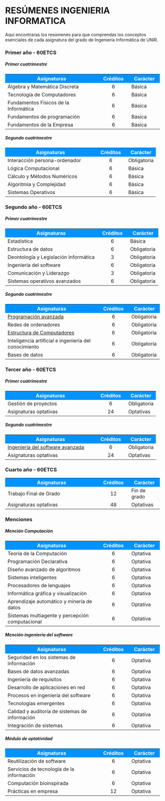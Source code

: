 # RESÚMENES INGENIERIA INFORMATICA

Aquí encontraras los resúmenes para que comprendas los conceptos esenciales de cada asignatura del grado de Ingeniería Informática de UNIR.



### Primer año - 60ETCS

##### Primer cuatrimestre

<table>  
	<tr style="background-color: rgb(0, 147, 255);">
    	<th width="60%" style="color:#FFFFFF">Asignaturas</th>
    	<th width="20%" style="color:#FFFFFF"><center>Créditos<center></th>
    	<th width="20%" style="color:#FFFFFF">Carácter</th>
	</tr>   
    <tr>
        <td>Álgebra y Matemática Discreta</td>
    	<td><center>6<center></td>
        <td>Básica</td>
    </tr>
    <tr>    
        <td>Tecnología de Computadores</td>
		<td><center>6<center></td>
    	<td>Básica</td>
    </tr>    
    <tr>    
        <td>Fundamentos Físicos de la Informática</td>
		<td><center>6<center></td>
    	<td>Básica</td>
    </tr>    
    <tr>    
        <td>Fundamentos de programación</td>
		<td><center>6<center></td>
    	<td>Básica</td>
    </tr>    
    <tr>    
        <td>Fundamentos de la Empresa</td>
		<td><center>6<center></td>
    	<td>Básica</td>
	</tr>
</table> 


##### Segundo cuatrimestre

<table>  
	<tr style="background-color: rgb(0, 147, 255);">
    	<th width="60%" style="color:#FFFFFF">Asignaturas</th>
    	<th width="20%" style="color:#FFFFFF"><center>Créditos<center></th>
    	<th width="20%" style="color:#FFFFFF">Carácter</th>
	</tr>     
    <tr>
        <td>Interacción persona-ordenador</td>
    	<td><center>6<center></td>
        <td>Obligatoria</td>
    </tr>
    <tr>    
        <td>Lógica Computacional</td>
		<td><center>6<center></td>
    	<td>Básica</td>
    </tr>    
    <tr>    
        <td>Cálculo y Métodos Numéricos</td>
		<td><center>6<center></td>
    	<td>Básica</td>
    </tr>    
    <tr>    
        <td>Algoritmia y Complejidad</td>
		<td><center>6<center></td>
    	<td>Básica</td>
    </tr>    
    <tr>    
        <td>Sistemas Operativos</td>
		<td><center>6<center></td>
    	<td>Básica</td>
	</tr>
</table>




### Segundo año - 60ETCS

##### Primer cuatrimestre

<table>  
	<tr style="background-color: rgb(0, 147, 255);">
    	<th width="60%" style="color:#FFFFFF">Asignaturas</th>
    	<th width="20%" style="color:#FFFFFF"><center>Créditos<center></th>
    	<th width="20%" style="color:#FFFFFF">Carácter</th>
	</tr>    
    <tr>
        <td>Estadística</td>
    	<td><center>6<center></td>
        <td>Básica</td>
    </tr>            
    <tr>
        <td>Estructura de datos</td>
    	<td><center>6<center></td>
        <td>Obligatoria</td>
    </tr>
    <tr>    
        <td>Deontología y Legislación Informática</td>
		<td><center>3<center></td>
    	<td>Obligatoria</td>
    </tr>    
    <tr>    
        <td>Ingeniería del software</td>
		<td><center>6<center></td>
    	<td>Obligatoria</td>
    </tr>    
    <tr>    
        <td>Comunicación y Liderazgo</td>
		<td><center>3<center></td>
    	<td>Obligatoria</td>
    </tr>    
    <tr>    
        <td>Sistemas operativos avanzados</td>
		<td><center>6<center></td>
    	<td>Obligatoria</td>
	</tr>
</table>


##### Segundo cuatrimestre

<table>  
	<tr style="background-color: rgb(0, 147, 255);">
    	<th width="60%" style="color:#FFFFFF">Asignaturas</th>
    	<th width="20%" style="color:#FFFFFF"><center>Créditos<center></th>
    	<th width="20%" style="color:#FFFFFF">Carácter</th>
	</tr>        
    <tr>
        <td><a href="2-Curso/Segundo_cuatrimestre/Programacion_avanzada/Indice_programacion_avanzada.html">Programación avanzada</a></td>
    	<td><center>6<center></td>
        <td>Obligatoria</td>
    </tr>
    <tr>    
        <td>Redes de ordenadores</td>
		<td><center>6<center></td>
    	<td>Obligatoria</td>
    </tr>    
    <tr>    
        <td><a href="2-Curso/Segundo_cuatrimestre/Estructura_de_computadores/Indice_estructura_de_Computadores.html">Estructura de Computadores</a></td>
		<td><center>6<center></td>
    	<td>Obligatoria</td>
    </tr>    
    <tr>    
        <td>Inteligencia artificial e ingeniería del conocimiento</td>
		<td><center>6<center></td>
    	<td>Obligatoria</td>
    </tr>    
    <tr>    
        <td>Bases de datos</td>
		<td><center>6<center></td>
    	<td>Obligatoria</td>
	</tr>           
</table>





### Tercer año - 60ETCS

##### Primer cuatrimestre

<table>  
	<tr style="background-color: rgb(0, 147, 255);">
    	<th width="60%" style="color:#FFFFFF">Asignaturas</th>
    	<th width="20%" style="color:#FFFFFF"><center>Créditos<center></th>
    	<th width="20%" style="color:#FFFFFF">Carácter</th>
	</tr>        
    <tr>    
        <td>Gestión de proyectos</td>
		<td><center>6<center></td>
    	<td>Obligatoria</td>
    </tr>    
    <tr>    
        <td>Asignaturas optativas</td>
		<td><center>24<center></td>
    	<td>Optativas</td>
	</tr>           
</table>


##### Segundo cuatrimestre

<table>  
	<tr style="background-color: rgb(0, 147, 255);">
    	<th width="60%" style="color:#FFFFFF">Asignaturas</th>
    	<th width="20%" style="color:#FFFFFF"><center>Créditos<center></th>
    	<th width="20%" style="color:#FFFFFF">Carácter</th>
	</tr>       
    <tr>    
        <td><a href="3-Curso/Segundo_cuatrimestre/Ingenieria_del_software_avanzada/Indice_ingenieria_del_software_avanzada.html">Ingeniería del software avanzada</a></td>
		<td><center>6<center></td>
    	<td>Obligatoria</td>
    </tr>    
    <tr>    
        <td>Asignaturas optativas</td>
		<td><center>24<center></td>
    	<td>Optativas</td>
	</tr>           
</table>





### Cuarto año - 60ETCS

<table>  
	<tr style="background-color: rgb(0, 147, 255);">
    	<th width="60%" style="color:#FFFFFF">Asignaturas</th>
    	<th width="20%" style="color:#FFFFFF"><center>Créditos<center></th>
    	<th width="20%" style="color:#FFFFFF">Carácter</th>
	</tr>         
    <tr>    
        <td>Trabajo Final de Grado</td>
		<td><center>12<center></td>
    	<td>Fin de grado</td>
    </tr>    
    <tr>    
        <td>Asignaturas optativas</td>
		<td><center>48<center></td>
    	<td>Optativas</td>
	</tr>           
</table>




### Menciones

##### Mención Computación

<table>  
	<tr style="background-color: rgb(0, 147, 255);">
    	<th width="60%" style="color:#FFFFFF">Asignaturas</th>
    	<th width="20%" style="color:#FFFFFF"><center>Créditos<center></th>
    	<th width="20%" style="color:#FFFFFF">Carácter</th>
	</tr>   
    <tr>
        <td>Teoría de la Computación</td>
    	<td><center>6<center></td>
        <td>Optativa</td>
    </tr>               
    <tr>
        <td>Programación Declarativa</td>
    	<td><center>6<center></td>
        <td>Optativa</td>
    </tr>              
    <tr>
        <td>Diseño avanzado de algoritmos</td>
    	<td><center>6<center></td>
        <td>Optativa</td>
    </tr>            
    <tr>
        <td>Sistemas inteligentes</td>
    	<td><center>6<center></td>
        <td>Optativa</td>
    </tr>
    <tr>    
        <td>Procesadores de lenguajes</td>
		<td><center>6<center></td>
    	<td>Optativa</td>
    </tr>    
    <tr>    
        <td>Informática gráfica y visualización</td>
		<td><center>6<center></td>
    	<td>Optativa</td>
    </tr>    
    <tr>    
        <td>Aprendizaje automático y minería de datos</td>
		<td><center>6<center></td>
    	<td>Optativa</td>
    </tr>    
    <tr>    
        <td>Sistemas multiagente y percepción computacional</td>
		<td><center>6<center></td>
    	<td>Optativa</td>
	</tr>           
</table>


##### Mención ingeniería del software

<table>  
	<tr style="background-color: rgb(0, 147, 255);">
    	<th width="60%" style="color:#FFFFFF">Asignaturas</th>
    	<th width="20%" style="color:#FFFFFF"><center>Créditos<center></th>
    	<th width="20%" style="color:#FFFFFF">Carácter</th>
	</tr>     
    <tr>
        <td>Seguridad en los sistemas de información</td>
    	<td><center>6<center></td>
        <td>Optativa</td>
    </tr>               
    <tr>
        <td>Bases de datos avanzadas</td>
    	<td><center>6<center></td>
        <td>Optativa</td>
    </tr>              
    <tr>
        <td>Ingeniería de requisitos</td>
    	<td><center>6<center></td>
        <td>Optativa</td>
    </tr>            
    <tr>
        <td>Desarrollo de aplicaciones en red</td>
    	<td><center>6<center></td>
        <td>Optativa</td>
    </tr>
    <tr>    
        <td>Procesos en ingeniería del software</td>
		<td><center>6<center></td>
    	<td>Optativa</td>
    </tr>    
    <tr>    
        <td>Tecnologías emergentes</td>
		<td><center>6<center></td>
    	<td>Optativa</td>
    </tr>    
    <tr>    
        <td>Calidad y auditoría de sistemas de información</td>
		<td><center>6<center></td>
    	<td>Optativa</td>
    </tr>    
    <tr>    
        <td>Integración de sistemas</td>
		<td><center>6<center></td>
    	<td>Optativa</td>
	</tr>           
</table>        


##### Módulo de optatividad

<table>  
	<tr style="background-color: rgb(0, 147, 255);">
    	<th width="60%" style="color:#FFFFFF">Asignaturas</th>
    	<th width="20%" style="color:#FFFFFF"><center>Créditos<center></th>
    	<th width="20%" style="color:#FFFFFF">Carácter</th>
	</tr>    
    <tr>
        <td>Reutilización de software</td>
    	<td><center>6<center></td>
        <td>Optativa</td>
    </tr>               
    <tr>
        <td>Servicios de tecnología de la información</td>
    	<td><center>6<center></td>
        <td>Optativa</td>
    </tr>              
    <tr>
        <td>Computación bioinspirada</td>
    	<td><center>6<center></td>
        <td>Optativa</td>
    </tr>            
    <tr>
        <td>Prácticas en empresa</td>
    	<td><center>12<center></td>
        <td>Optativa</td>
    </tr>           
</table>